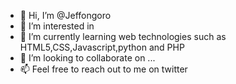 - 👋 Hi, I’m @Jeffongoro
- 👀 I’m interested in
- 🌱 I’m currently learning web technologies such as HTML5,CSS,Javascript,python and PHP
- 💞️ I’m looking to collaborate on ...
- 📫 Feel free to reach out to me on twitter

<!---
Jeffongoro/Jeffongoro is a ✨ special ✨ repository because its `README.md` (this file) appears on your GitHub profile.
You can click the Preview link to take a look at your changes.
--->
